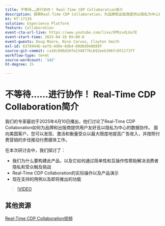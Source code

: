 ```yaml
---
title: 不等待……进行协作！ Real-Time CDP Collaboration简介
description: 探索Real-Time CDP Collaboration，为品牌和出版商提供以隐私为中心的数据解决方案，以增强受众激活、最大化广告收入并简化付费媒体工作 — 包括产品演示、专家见解和即将到来的用例。
kt: KT-17139
solution: Experience Platform
feature: Collaboration
event-cta-url-live: https://www.youtube.com/live/OPRzvdLUu7E
event-start-time: 2025-04-10 09:00-8
event-guests: Doug Moore, Nina Caruso, Clayton Smith
exl-id: 6376944b-eefd-4d9e-8db4-89d6d948889f
source-git-commit: ca10c0d6d26fe2348776cb92eeb306fc0511737f
workflow-type: tm+mt
source-wordcount: '142'
ht-degree: 1%

---
```


# 不等待……进行协作！ Real-Time CDP Collaboration简介

我们的专家最初于2025年4月10日播出，他们讨论了Real-Time CDP Collaboration如何为品牌和出版商提供用户友好且以隐私为中心的数据协作。 面向美国客户，您可以发现、激活和衡量受众以最大限度地提高广告收入，并按照付费营销的步伐推动付费媒体工作。

在本次研讨会中，我们探讨了：

* 我们为什么要构建此产品，以及它如何通过简单性和互操作性帮助解决消费者隐私和受众触及挑战
* Real-Time CDP Collaboration的实际操作以及产品演示
* 现在支持的用例以及即将推出的功能

>[!VIDEO](https://video.tv.adobe.com/v/3457557/?quality=12&learn=on)
<!-- 
**Continue the discussion on the Experience League [Community Post.](https://experienceleaguecommunities.adobe.com/t5/adobe-experience-platform/adobe-experience-league-live-unlocking-operational-insights-with/td-p/738208){target="_blank"}** 
-->

## 其他资源

[Real-Time CDP Collaboration视频](https://experienceleague.adobe.com/en/docs/platform-learn/tutorials/collaboration/real-time-cdp-collaboration-overview)
